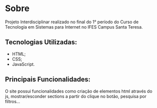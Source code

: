 <h1>Sobre</h1>

<p>Projeto Interdisciplinar realizado no final do 1° período do Curso de Tecnologia em Sistemas para Internet no IFES Campus Santa Teresa.</p>

<h2>Tecnologias Utilizadas:</h2>

- HTML;
- CSS;
- JavaScript.

<h2>Principais Funcionalidades:</h2>

<p>O site possui funcionalidades como criação de elementos html através do js, mostrar/esconder sections a partir do clique no botão, pesquisa por filtros...</p>
